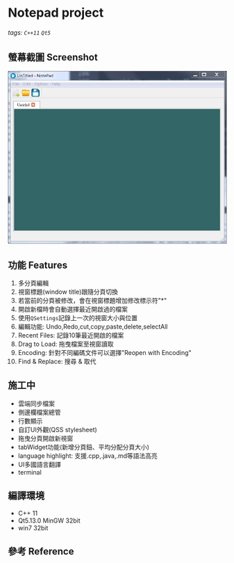 # Notepad project

###### tags: `C++11` `Qt5`

## 螢幕截圖 Screenshot

![image][Screenshot.png]

## 功能 Features

1. 多分頁編輯
2. 視窗標題(window title)跟隨分頁切換
3. 若當前的分頁被修改，會在視窗標題增加修改標示符"*"
4. 開啟新檔時會自動選擇最近開啟過的檔案
5. 使用`QSettings`記錄上一次的視窗大小與位置
6. 編輯功能: Undo,Redo,cut,copy,paste,delete,selectAll
7. Recent Files: 記錄10筆最近開啟的檔案
8. Drag to Load: 拖曳檔案至視窗讀取
9. Encoding: 針對不同編碼文件可以選擇"Reopen with Encoding"
10. Find & Replace: 搜尋 & 取代

## 施工中

- 雲端同步檔案
- 側邊欄檔案總管
- 行數顯示
- 自訂UI外觀(QSS stylesheet)
- 拖曳分頁開啟新視窗
- tabWidget功能(新增分頁鈕、平均分配分頁大小)
- language highlight: 支援.cpp,.java,.md等語法高亮
- UI多國語言翻譯
- terminal

## 編譯環境

- C++ 11
- Qt5.13.0 MinGW 32bit
- win7 32bit

## 參考 Reference

[Screenshot.png]:https://raw.githubusercontent.com/Loukei/portfolio/master/Notepad/DemoImage/Screenshot.png
